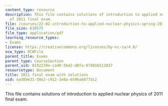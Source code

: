 ```yaml
---
content_type: resource
description: This file contains solutions of introduction to applied nuclear physics
  of 2011 final exam.
file: /courses/22-02-introduction-to-applied-nuclear-physics-spring-2012/ead89e3150e2c9123e8a6596a84773c2_MIT22_02S12_final_2011sol.pdf
file_size: 630575
file_type: application/pdf
learning_resource_types:
- Exams
license: https://creativecommons.org/licenses/by-nc-sa/4.0/
ocw_type: OCWFile
parent_title: Exams
parent_type: CourseSection
parent_uid: 0192239e-ca40-5b42-d8fa-97d016513037
resourcetype: Document
title: 2011 final exam with solutions
uid: ead89e31-50e2-c912-3e8a-6596a84773c2
---
```

This file contains solutions of introduction to applied nuclear physics of 2011 final exam.